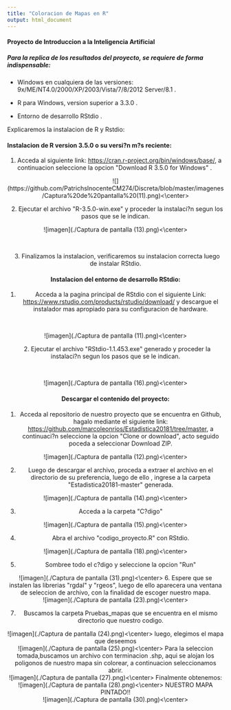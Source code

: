 ```yaml
---
title: "Coloracion de Mapas en R"
output: html_document
---
```

#### Proyecto de Introduccion a la Inteligencia Artificial

##### Para la replica de los resultados del proyecto, se requiere de forma indispensable:

- Windows en cualquiera de las versiones:  9x/ME/NT4.0/2000/XP/2003/Vista/7/8/2012 Server/8.1 .

- R para Windows, version superior a 3.3.0 .

- Entorno de desarrollo RStdio .

Explicaremos la instalacion de R y Rstdio:

#### Instalacion de R version 3.5.0 o su versi?n m?s reciente:

1. Acceda al siguiente link: https://cran.r-project.org/bin/windows/base/, a continuacion seleccione la opcion "Download R 3.5.0 for Windows" .
<center>![](https://github.com/PatrichsInocenteCM274/Discreta/blob/master/imagenes/Captura%20de%20pantalla%20(11).png)<\center>

&nbsp;
2. Ejecutar el archivo "R-3.5.0-win.exe" y proceder la instalaci?n segun los pasos que se le indican.

<center> ![imagen](./Captura de pantalla (13).png)<\center>


&nbsp;

&nbsp;
3. Finalizamos la instalacion, verificaremos su instalacion correcta luego de instalar RStdio.

#### Instalacion del entorno de desarrollo RStdio:

1. Acceda a la pagina principal de RStdio con el siguiente Link: https://www.rstudio.com/products/rstudio/download/ y descargue el instalador mas apropiado para su configuracion de hardware.

&nbsp;
<center> ![imagen](./Captura de pantalla (11).png)<\center>

&nbsp;
2. Ejecutar el archivo "RStdio-1.1.453.exe" generado y proceder la instalaci?n segun los pasos que se le indican.

&nbsp;
<center> ![imagen](./Captura de pantalla (16).png)<\center>



#### Descargar el contenido del proyecto:

1. Acceda al repositorio de nuestro proyecto que se encuentra en Github, hagalo mediante el siguiente link: https://github.com/marcoleonrios/Estadistica20181/tree/master, a continuaci?n seleccione la opcion "Clone or download", acto seguido poceda a seleccionar Download ZIP.
<center> ![imagen](./Captura de pantalla (12).png)<\center>

2. Luego de descargar el archivo, proceda a extraer el archivo en el directorio de su preferencia, luego de ello , ingrese a la carpeta "Estadistica20181-master" generada.
<center> ![imagen](./Captura de pantalla (14).png)<\center>

3. Acceda a la carpeta "C?digo"
<center> ![imagen](./Captura de pantalla (15).png)<\center>

4. Abra el archivo "codigo_proyecto.R" con RStdio.
<center> ![imagen](./Captura de pantalla (18).png)<\center>

5. Sombree todo el c?digo y seleccione la opcion "Run"
<center> ![imagen](./Captura de pantalla (31).png)<\center>
6. Espere que se instalen las librerias "rgdal" y "rgeos", luego de ello aparecera una ventana de seleccion de archivo, con la finalidad de escoger nuestro mapa.
<center> ![imagen](./Captura de pantalla (23).png)<\center>

7. Buscamos la carpeta Pruebas_mapas que se encuentra en el mismo directorio que nuestro codigo.
<center> ![imagen](./Captura de pantalla (24).png)<\center>
luego, elegimos el mapa que deseemos
<center> ![imagen](./Captura de pantalla (25).png)<\center>
Para la seleccion tomada,buscamos un archivo con terminacion .shp, aqui se alojan los poligonos de nuestro mapa sin colorear, a continuacion seleccionamos abrir.
<center> ![imagen](./Captura de pantalla (27).png)<\center>
Finalmente obtenemos:
<center> ![imagen](./Captura de pantalla (28).png)<\center>
NUESTRO MAPA PINTADO!!
<center> ![imagen](./Captura de pantalla (30).png)<\center>


